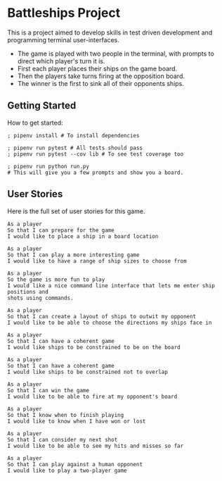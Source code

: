 # Battleships Project

This is a project aimed to develop skills in test driven development and programming terminal user-interfaces.

- The game is played with two people in the terminal, with prompts to direct which player's turn it is.
- First each player places their ships on the game board.
- Then the players take turns firing at the opposition board.
- The winner is the first to sink all of their opponents ships.

## Getting Started

How to get started:

```shell
; pipenv install # To install dependencies

; pipenv run pytest # All tests should pass
; pipenv run pytest --cov lib # To see test coverage too

; pipenv run python run.py
# This will give you a few prompts and show you a board.
```

## User Stories

Here is the full set of user stories for this game.

```
As a player
So that I can prepare for the game
I would like to place a ship in a board location

As a player
So that I can play a more interesting game
I would like to have a range of ship sizes to choose from

As a player
So the game is more fun to play
I would like a nice command line interface that lets me enter ship positions and
shots using commands.

As a player
So that I can create a layout of ships to outwit my opponent
I would like to be able to choose the directions my ships face in

As a player
So that I can have a coherent game
I would like ships to be constrained to be on the board

As a player
So that I can have a coherent game
I would like ships to be constrained not to overlap

As a player
So that I can win the game
I would like to be able to fire at my opponent's board

As a player
So that I know when to finish playing
I would like to know when I have won or lost

As a player
So that I can consider my next shot
I would like to be able to see my hits and misses so far

As a player
So that I can play against a human opponent
I would like to play a two-player game
```
